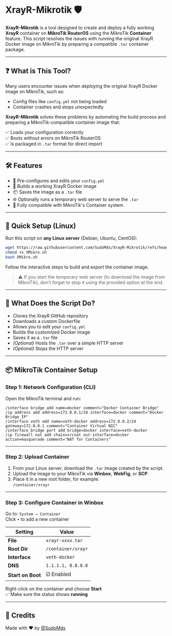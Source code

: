 # XrayR-Mikrotik 🛡️

**XrayR-Mikrotik** is a tool designed to create and deploy a fully working **XrayR** container on **MikroTik RouterOS** using the MikroTik **Container** feature. This script resolves the issues with running the original XrayR Docker image on MikroTik by preparing a compatible `.tar` container package.

---

## ❓ What is This Tool?

Many users encounter issues when deploying the original XrayR Docker image on MikroTik, such as:

- Config files like `config.yml` not being loaded  
- Container crashes and stops unexpectedly  

**XrayR-Mikrotik** solves these problems by automating the build process and preparing a MikroTik-compatible container image that:

✅ Loads your configuration correctly  
✅ Boots without errors on MikroTik RouterOS  
✅ Is packaged in `.tar` format for direct import  

---

## 🛠 Features

- 🔧 Pre-configures and edits your `config.yml`  
- 🐳 Builds a working XrayR Docker image  
- 📦 Saves the image as a `.tar` file  
- 🌐 Optionally runs a temporary web server to serve the `.tar`  
- 🤝 Fully compatible with MikroTik's Container system  

---

## 🚀 Quick Setup (Linux)

Run this script on **any Linux server** (Debian, Ubuntu, CentOS):

```bash
wget https://raw.githubusercontent.com/SudoMds/XrayR-Mikrotik/refs/heads/main/XMikro.sh
chmod +x XMikro.sh
bash XMikro.sh
```

Follow the interactive steps to build and export the container image.

> ⚠️ If you start the temporary web server (to download the image from MikroTik), don’t forget to stop it using the provided option at the end.

---

## 🔧 What Does the Script Do?

- Clones the XrayR GitHub repository  
- Downloads a custom Dockerfile  
- Allows you to edit your `config.yml`  
- Builds the customized Docker image  
- Saves it as a `.tar` file  
- *(Optional)* Hosts the `.tar` over a simple HTTP server  
- *(Optional)* Stops the HTTP server  

---

## 📦 MikroTik Container Setup

### Step 1: Network Configuration (CLI)

Open the MikroTik terminal and run:

```shell
/interface bridge add name=docker comment="Docker Container Bridge"
/ip address add address=172.0.0.1/24 interface=docker comment="Docker Bridge IP"
/interface veth add name=veth-docker address=172.0.0.2/24 gateway=172.0.0.1 comment="Container Virtual NIC"
/interface bridge port add bridge=docker interface=veth-docker
/ip firewall nat add chain=srcnat out-interface=docker action=masquerade comment="NAT for Containers"
```

---

### Step 2: Upload Container

1. From your Linux server, download the `.tar` image created by the script.
2. Upload the image to your MikroTik via **Winbox**, **WebFig**, or **SCP**.
3. Place it in a new root folder, for example:  
   `/container/xrayr`

---

### Step 3: Configure Container in Winbox

Go to: `System → Container`  
Click `+` to add a new container

| Setting        | Value                     |
|----------------|---------------------------|
| **File**       | `xrayr-xxxx.tar`          |
| **Root Dir**   | `/container/xrayr`        |
| **Interface**  | `veth-docker`             |
| **DNS**        | `1.1.1.1, 8.8.8.8`        |
| **Start on Boot** | ☑️ Enabled          |

Right-click on the container and choose **Start**  
✅ Make sure the status shows **running**

---

## 🧠 Credits

Made with ❤️ by [@SudoMds](https://github.com/SudoMds)
